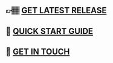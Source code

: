 ## 👉🏽 [GET LATEST RELEASE](https://github.com/WikiTransformationProject/wikitraccs-releases/releases)
## 📖 [QUICK START GUIDE](https://www.wikitransformationproject.com/docs/getting-started)
## 📨 [GET IN TOUCH](https://www.wikitransformationproject.com/contact)
